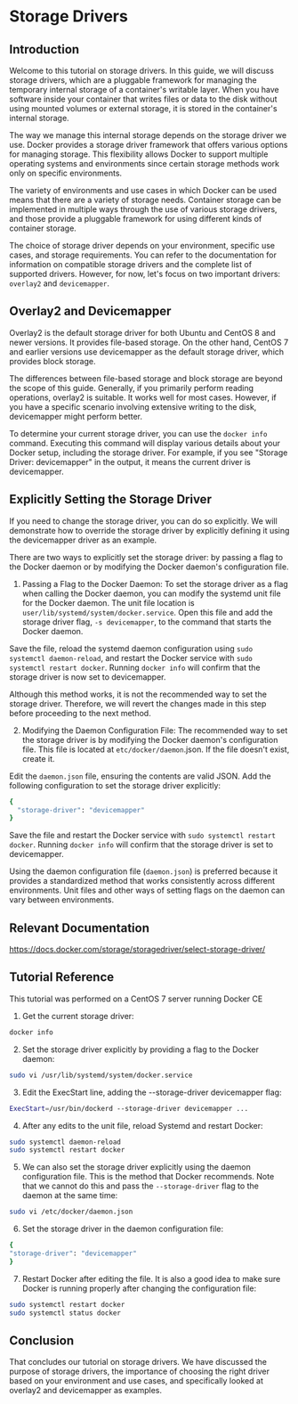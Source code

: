 
# Storage Drivers

## Introduction
Welcome to this tutorial on storage drivers. In this guide, we will discuss storage drivers, which are a pluggable framework for managing the temporary internal storage of a container's writable layer. When you have software inside your container that writes files or data to the disk without using mounted volumes or external storage, it is stored in the container's internal storage.

The way we manage this internal storage depends on the storage driver we use. Docker provides a storage driver framework that offers various options for managing storage. This flexibility allows Docker to support multiple operating systems and environments since certain storage methods work only on specific environments.

The variety of environments and use cases in which Docker can be used means that there are a variety of storage needs.
Container storage can be implemented in multiple ways through the use of various storage drivers, and those provide a pluggable framework for using different kinds of container storage.

The choice of storage driver depends on your environment, specific use cases, and storage requirements. You can refer to the documentation for information on compatible storage drivers and the complete list of supported drivers. However, for now, let's focus on two important drivers: `overlay2` and `devicemapper`.

## Overlay2 and Devicemapper
Overlay2 is the default storage driver for both Ubuntu and CentOS 8 and newer versions. It provides file-based storage. On the other hand, CentOS 7 and earlier versions use devicemapper as the default storage driver, which provides block storage.

The differences between file-based storage and block storage are beyond the scope of this guide. Generally, if you primarily perform reading operations, overlay2 is suitable. It works well for most cases. However, if you have a specific scenario involving extensive writing to the disk, devicemapper might perform better.

To determine your current storage driver, you can use the `docker info` command. Executing this command will display various details about your Docker setup, including the storage driver. For example, if you see "Storage Driver: devicemapper" in the output, it means the current driver is devicemapper.

## Explicitly Setting the Storage Driver
If you need to change the storage driver, you can do so explicitly. We will demonstrate how to override the storage driver by explicitly defining it using the devicemapper driver as an example.

There are two ways to explicitly set the storage driver: by passing a flag to the Docker daemon or by modifying the Docker daemon's configuration file.

1. Passing a Flag to the Docker Daemon:
To set the storage driver as a flag when calling the Docker daemon, you can modify the systemd unit file for the Docker daemon. The unit file location is `user/lib/systemd/system/docker.service`. Open this file and add the storage driver flag, `-s devicemapper`, to the command that starts the Docker daemon.

Save the file, reload the systemd daemon configuration using `sudo systemctl daemon-reload`, and restart the Docker service with `sudo systemctl restart docker`. Running `docker info` will confirm that the storage driver is now set to devicemapper.

Although this method works, it is not the recommended way to set the storage driver. Therefore, we will revert the changes made in this step before proceeding to the next method.

2. Modifying the Daemon Configuration File:
The recommended way to set the storage driver is by modifying the Docker daemon's configuration file. This file is located at `etc/docker/daemon`.json. If the file doesn't exist, create it.

Edit the `daemon.json` file, ensuring the contents are valid JSON. Add the following configuration to set the storage driver explicitly:

```bash
{
  "storage-driver": "devicemapper"
}
```
Save the file and restart the Docker service with `sudo systemctl restart docker`. Running `docker info` will confirm that the storage driver is set to devicemapper.

Using the daemon configuration file (`daemon.json`) is preferred because it provides a standardized method that works consistently across different environments. Unit files and other ways of setting flags on the daemon can vary between environments.

## Relevant Documentation
https://docs.docker.com/storage/storagedriver/select-storage-driver/

## Tutorial Reference

This tutorial was performed on a CentOS 7 server running Docker CE

1. Get the current storage driver:
```bash
docker info
```
2. Set the storage driver explicitly by providing a flag to the Docker daemon:
```bash
sudo vi /usr/lib/systemd/system/docker.service
```
3. Edit the ExecStart line, adding the --storage-driver devicemapper flag:
```bash
ExecStart=/usr/bin/dockerd --storage-driver devicemapper ...
```
4. After any edits to the unit file, reload Systemd and restart Docker:
```bash
sudo systemctl daemon-reload
sudo systemctl restart docker
```
5. We can also set the storage driver explicitly using the daemon configuration file. This is the method that Docker recommends.
Note that we cannot do this and pass the `--storage-driver` flag to the daemon at the same time:
```bash
sudo vi /etc/docker/daemon.json
```
6. Set the storage driver in the daemon configuration file:
```bash
{
"storage-driver": "devicemapper"
}
```
7. Restart Docker after editing the file. It is also a good idea to make sure Docker is running properly after changing the
configuration file:
```bash
sudo systemctl restart docker
sudo systemctl status docker
```

## Conclusion
That concludes our tutorial on storage drivers. We have discussed the purpose of storage drivers, the importance of choosing the right driver based on your environment and use cases, and specifically looked at overlay2 and devicemapper as examples.